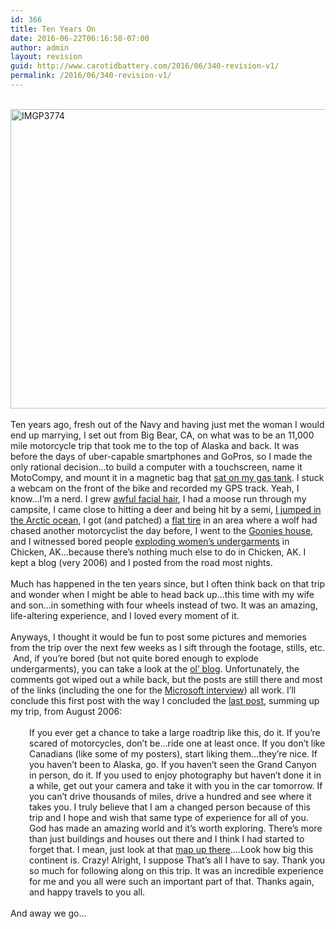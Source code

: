 ```yaml
---
id: 366
title: Ten Years On
date: 2016-06-22T06:16:50-07:00
author: admin
layout: revision
guid: http://www.carotidbattery.com/2016/06/340-revision-v1/
permalink: /2016/06/340-revision-v1/
---
```

<div class="" data-block="true" data-editor="epr4r" data-offset-key="8mn2f-0-0">
  <div class="_1mf _1mj" data-offset-key="8mn2f-0-0">
     
  </div>
  
  <div class="_1mf _1mj" data-offset-key="8mn2f-0-0">
    <img class="  wp-image-355 aligncenter" src="https://i1.wp.com/www.carotidbattery.com/wp-content/uploads/2016/06/IMGP3774.jpg?resize=639%2C479" alt="IMGP3774" width="639" height="479" srcset="https://i1.wp.com/carotidbattery.com/wp-content/uploads/2016/06/IMGP3774.jpg?w=2304 2304w, https://i1.wp.com/carotidbattery.com/wp-content/uploads/2016/06/IMGP3774.jpg?resize=300%2C225 300w, https://i1.wp.com/carotidbattery.com/wp-content/uploads/2016/06/IMGP3774.jpg?resize=768%2C576 768w, https://i1.wp.com/carotidbattery.com/wp-content/uploads/2016/06/IMGP3774.jpg?resize=1024%2C768 1024w, https://i1.wp.com/carotidbattery.com/wp-content/uploads/2016/06/IMGP3774.jpg?resize=700%2C525 700w, https://i1.wp.com/carotidbattery.com/wp-content/uploads/2016/06/IMGP3774.jpg?w=1280 1280w, https://i1.wp.com/carotidbattery.com/wp-content/uploads/2016/06/IMGP3774.jpg?w=1920 1920w" sizes="(max-width: 639px) 100vw, 639px" data-recalc-dims="1" />
  </div>
  
  <div class="_1mf _1mj" data-offset-key="8mn2f-0-0">
     
  </div>
  
  <div class="_1mf _1mj" data-offset-key="8mn2f-0-0">
    <span data-offset-key="8mn2f-0-0"><span data-text="true">Ten years ago, fresh out of the Navy and having just met the woman I would end up marrying, I set out from Big Bear, CA, on what was to be an 11,000 mile motorcycle trip that took me to the top of Alaska and back. It was before the days of uber-capable smartphones and GoPros, so I made the only rational decision&#8230;to build a computer with a touchscreen, name it MotoCompy, and mount it in a magnetic bag that <a href="https://www.flickr.com/photos/carotidbattery/172487267/in/photostream/" target="_blank">sat on my gas tank</a>. I stuck a webcam on the front of the bike and recorded my GPS track. Yeah, I know&#8230;I’m a nerd. I grew <a href="https://www.flickr.com/photos/carotidbattery/240269052/" target="_blank">awful facial hair</a>, I had a moose run through my campsite, I came close to hitting a deer and being hit by a semi, <a href="https://www.flickr.com/photos/carotidbattery/187131580/" target="_blank">I jumped in the Arctic ocean</a>, I got (and patched) a <a href="https://www.flickr.com/photos/carotidbattery/187124056/" target="_blank">flat tire</a> in an area where a wolf had chased another motorcyclist the day before, I went to the <a href="https://www.flickr.com/photos/carotidbattery/178861890/" target="_blank">Goonies house</a>, and I witnessed bored people <a href="https://www.youtube.com/watch?v=CQiBtbFqzq8" target="_blank">exploding women’s undergarments</a> in Chicken, AK&#8230;because there’s nothing much else to do in Chicken, AK. I kept a blog (very 2006) and I posted from the road most nights. </span></span>
  </div>
</div>

<div class="" data-block="true" data-editor="epr4r" data-offset-key="8qool-0-0">
  <div class="_1mf _1mj" data-offset-key="8qool-0-0">
    <span data-offset-key="8qool-0-0"> </span>
  </div>
</div>

<div class="" data-block="true" data-editor="epr4r" data-offset-key="bvn8j-0-0">
  <div class="_1mf _1mj" data-offset-key="bvn8j-0-0">
    <span data-offset-key="bvn8j-0-0"><span data-text="true">Much has happened in the ten years since, but I often think back on that trip and wonder when I might be able to head back up&#8230;this time with my wife and son&#8230;in something with four wheels instead of two. It was an amazing, life-altering experience, and I loved every moment of it. </span></span>
  </div>
</div>

<div class="" data-block="true" data-editor="epr4r" data-offset-key="fb23d-0-0">
  <div class="_1mf _1mj" data-offset-key="fb23d-0-0">
    <span data-offset-key="fb23d-0-0"> </span>
  </div>
</div>

<div class="" data-block="true" data-editor="epr4r" data-offset-key="fkc4i-0-0">
  <div class="_1mf _1mj" data-offset-key="fkc4i-0-0">
    <span data-offset-key="fkc4i-0-0"><span data-text="true">Anyways, I thought it would be fun to post some pictures and memories from the trip over the next few weeks as I sift through the footage, stills, etc.  And, if you’re bored (but not quite bored enough to explode undergarments), you can take a look at the <a href="http://old.carotidbattery.com/category/mototrip/" target="_blank">ol’ blog</a>. Unfortunately, the comments got wiped out a while back, but the posts are still there and most of the links (including the one for the <a href="https://channel9.msdn.com/Blogs/Tina/San-Diego-to-Alaska-with-a-blog-a-camera-and-two-wheels/" target="_blank">Microsoft interview</a>) all work. I’ll conclude this first post with the way I concluded the <a href="http://old.carotidbattery.com/2006/08/18/after-the-arctic-2/" target="_blank">last post</a>, summing up my trip, from August 2006: </span></span>
  </div>
</div>

<div class="" data-block="true" data-editor="epr4r" data-offset-key="2obcf-0-0">
  <div class="_1mf _1mj" data-offset-key="2obcf-0-0">
    <span data-offset-key="2obcf-0-0"> </span>
  </div>
</div>

<div class="" data-block="true" data-editor="epr4r" data-offset-key="1m701-0-0">
  <div class="_1mf _1mj" style="padding-left: 30px;" data-offset-key="1m701-0-0">
    <span data-offset-key="1m701-0-0"><span data-text="true">If you ever get a chance to take a large roadtrip like this, do it. If you’re scared of motorcycles, don’t be…ride one at least once. If you don’t like Canadians (like some of my posters), start liking them…they’re nice. If you haven’t been to Alaska, go. If you haven’t seen the Grand Canyon in person, do it. If you used to enjoy photography but haven’t done it in a while, get out your camera and take it with you in the car tomorrow. If you can’t drive thousands of miles, drive a hundred and see where it takes you. I truly believe that I am a changed person because of this trip and I hope and wish that same type of experience for all of you. God has made an amazing world and it’s worth exploring. There’s more than just buildings and houses out there and I think I had started to forget that. I mean, just look at that <a href="https://www.flickr.com/photos/carotidbattery/218254386/" target="_blank">map up there</a>….Look how big this continent is. Crazy! Alright, I suppose That’s all I have to say. Thank you so much for following along on this trip. It was an incredible experience for me and you all were such an important part of that. Thanks again, and happy travels to you all.</span></span>
  </div>
</div>

<div class="" data-block="true" data-editor="epr4r" data-offset-key="6v4et-0-0">
  <div class="_1mf _1mj" data-offset-key="6v4et-0-0">
    <span data-offset-key="6v4et-0-0"> </span>
  </div>
</div>

<div class="" data-block="true" data-editor="epr4r" data-offset-key="1eff2-0-0">
  <div class="_1mf _1mj" data-offset-key="1eff2-0-0">
    <span data-offset-key="1eff2-0-0"><span data-text="true">And away we go&#8230;</span></span>
  </div>
</div>